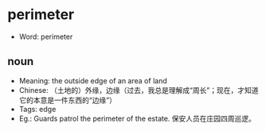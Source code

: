# perimeter

- Word: perimeter

## noun

- Meaning: the outside edge of an area of land
- Chinese: （土地的）外缘，边缘（过去，我总是理解成“周长”；现在，才知道它的本意是一件东西的“边缘”）
- Tags: edge
- Eg.: Guards patrol the perimeter of the estate. 保安人员在庄园四周巡逻。


